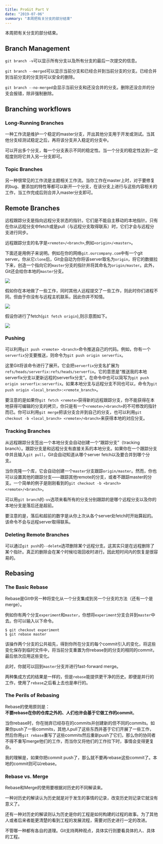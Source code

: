 ```yaml
---
title: ProGit Part V
date: "2019-07-06"
summary: "本周把有关分支的部分结束" 
---
```

本周把有关分支的部分结束。  

## Branch Management
`git branch -v`可以显示所有分支以及所有分支的最后一次提交的信息。  

`git branch --merged`可以显示当前分支和已经合并到当前分支的分支。已经合并到当前分支的分支则可以安全的删除。  

`git branch --no-merged`会显示当前分支和还没合并的分支。删除还没合并的分支会报错，除非强制删除。  

## Branching workflows
### Long-Running Branches
一种工作流是维护一个稳定的master分支，开出其他分支用于开发或测试。当其他分支经测试稳定之后，再将该分支并入稳定的分支中。  

可以开出多个分支，每一个分支表示不同的稳定性。当一个分支的稳定性达到一定程度则将它并入另一分支即可。  

### Topic Branches
另一种很常见的工作流是主题相关工作流。当你工作在master上时，对于要修复的bug、要添加的特性等都可以新开一个分支，在该分支上进行与这些内容相关的工作，当工作完成后则合并入master分支即可。  

## Remote Branches
远程跟踪分支是指向远程分支状态的指针。它们是不能自主移动的本地指针。只有在你从远程分支中fetch或是pull（与远程分支取得联系）时，它们才会与远程分支进行同步。  

远程跟踪分支的名字是`<remote>/<branch>`,例如`<origin>/<master>`。  

下面还是用例子来说明。例如在你的网络`git.ourcompany.com`中有一个git server。你从它`clone`后，Git会自动为你将该server取名为`origin`，将它的数据拉下来，创造一个指向它的`master`分支的指针并将其命名为`origin/master`。此外，Git还会给你本地的`master`分支。  

![ ](../assets/images/figure30.png) 

假如你在本地做了一些工作，同时其他人远程提交了一些工作，则此时你们进程不同。但由于你没有与远程主机联系，因此你并不知情。  

![](../assets/images/figure31.png)

假设你进行了fetch(`git fetch origin`),则示意图如下。  

![](../assets/images/figure32.png)

### Pushing
可以利用`git push <remote> <branch>`命令推送自己的代码。例如，你有一个`serverfix`分支要推送，则命令为`git push origin serverfix`。  

这里Git将该命令进行了展开。它会把`serverfix`分支名扩展为`refs/heads/serverfix:refs/heads/serverfix`。它的意思是“推送我的本地serverfix分支以更新远程的serverfix分支”。在命令中也可以简写为`git push origin serverfix:serverfix`。如果本地分支与远程分支不同也可以，命令为`git push origin <local_branch>:<remote_branch>`。  

要注意的是如果你`git fetch <remote>`获得新的远程跟踪分支，你不能获得在本地获得可编辑的分支的拷贝，你只是有一个`<remote>/<branch>`的不可修改的指针而已。你可以利用`git merge`把该分支合并到自己的分支，也可以利用`git checkout -b <local_branch> <remote>/<branch>`来获得本地的对应分支。  

### Tracking Branches
从远程跟踪分支签出一个本地分支会自动创建一个“跟踪分支”（tracking branch）。跟踪分支是和远程分支有直接关系的本地分支。如果你在一个跟踪分支中并且输入`git pull`，Git会自动知道从哪个server fetch以及要合并到哪个分支。  

当你克隆一个库，它会自动创建一个`master`分支跟踪`origin/master`。然而，你也可以设置其他的跟踪分支——跟踪其他remote的分支，或者不跟踪master的分支。一个简单的例子是刚刚看到的`git checkout -b <branch> <remote>/<branch>`。  

可以用`git branch`的`-vv`选项来看所有的分支分别跟踪的是哪个远程分支以及你的本地分支是落后还是超前。  

要注意的是，落后和超前的数字是从你上次从各个server处fetch时开始算起的。该命令不会与远程server取得联系。  

### Deleting Remote Branches
可以通过`git push`的`--delete`选项删除某个远程分支。这其实只是在远程删除了某个指针。真正的删除会在某个时候垃圾回收时进行。因此短时间内的恢复是很容易的。  

## Rebasing
### The Basic Rebase
Rebase是Git中另一种将变化从一个分支集成到另一个分支的方法（还有一个是merge）。  

例如你有两个分支`experiment`和`master`，你想将`experiment`分支合并到`master`中去。你可以输入以下命令。  
```
$ git checkout experiment
$ git rebase master
```
该操作两个分支的公共祖先，得到你所在分支的每个commit引入的变化，将这些变化保存到临时文件中，将当前分支重置为你rebase到的分支的相同的commit，最后依次应用这些变化。  

此时，你就可以回到`master`分支并进行fast-forward merge。  

两种集成方式的结果是一样的，但是`rebase`能提供更干净的历史。即便是并行的工作，使用了`rebase`之后看上去也是串行的。  

### The Perils of Rebasing
Rebase的使用原则是：  
**不要rebase在你的仓库之外的、人们也许会基于它做工作的commit**。  

当你rebase时，你在抛弃已经存在的commits并创建新的但不同的commits。如果你push了一些commits，其他人pull了这些东西并基于它们开展了一些工作，然后你用`git rebase`重写了这些commits然后重新push了它们，那么你的协同者不得不重写merge他们的工作，而当你又将他们的工作拉下时，事情会变得更复杂。  

我的理解是，如果你把commit push了，那么就不要再rebase这些commit了。本地的commit则可以rebase。  

### Rebase vs. Merge
Rebase和Merge的使用要根据对历史的不同解读来。  

一种对历史的解读认为历史就是对于发生的事情的记录，改变历史则记录它就没有意义了。  

还有一种对历史的解读则认为历史是你的工程是如何构建的过程的故事。为了其他人或者后来者能更清楚的看到工程的发展流程，需要对历史进行一定的改进。  

不管哪一种都有各自的道理。Git支持两种观点，具体实行则要看具体的人、具体的工程。  


